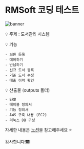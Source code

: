 # RMSoft 코딩 테스트 


![banner](https://i.namu.wiki/i/-qbinrsc1QcPFj4lR6PnlmyKhcpTfqkIdvdGcwgQCSSbwVQeZ5Mb6Nvpl_nS4h6vcs35NK2qOXVBwNGKKqe5uvp3vp3tKwHCqDqujP87t7RNZP9hHYJVtZKkB19RLgWi3YoC_-me_HlpXj9d6KsOgw.webp)



💡 주제 : 도서관리 시스템


💡 기능 


    - 회원 등록
    - 대여하기
    - 반납하기
    - 신규 도서 등록
    - 기존 도서 수정
    - 대출 이력 확인

    
💡 산출물 (outputs 폴더)


    - ERD
    - 테이블 정의서
    - 기능 정의서
    - AWS 구축 내용 (EC2)
    - 리눅스 DB 구성

    
    

자세한 내용은 [노션](https://kihyuk-portfolio.notion.site/RMSoft-c6b69d54f528409d96cd2197ea9b3bb8?pvs=4)을 참고해주세요 ⭐



감사합니다!🎆
